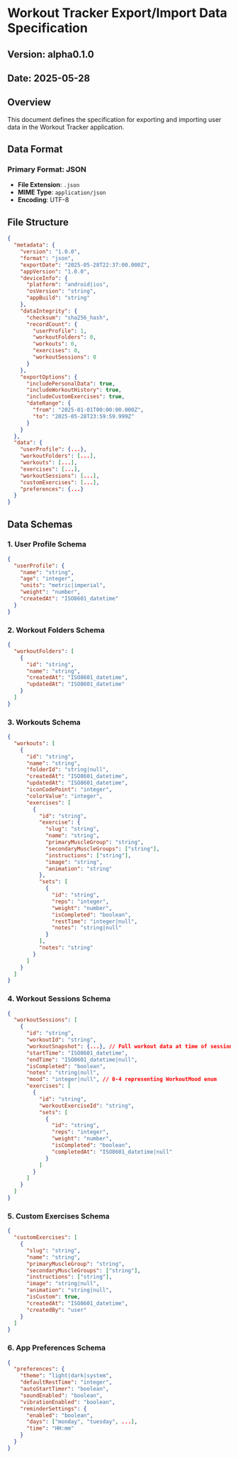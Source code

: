# Workout Tracker Export/Import Data Specification

## Version: alpha0.1.0
## Date: 2025-05-28

## Overview

This document defines the specification for exporting and importing user data in the Workout Tracker application.

## Data Format

### Primary Format: JSON
- **File Extension**: `.json`
- **MIME Type**: `application/json`
- **Encoding**: UTF-8

## File Structure

```json
{
  "metadata": {
    "version": "1.0.0",
    "format": "json",
    "exportDate": "2025-05-28T22:37:00.000Z",
    "appVersion": "1.0.0",
    "deviceInfo": {
      "platform": "android|ios",
      "osVersion": "string",
      "appBuild": "string"
    },
    "dataIntegrity": {
      "checksum": "sha256_hash",
      "recordCount": {
        "userProfile": 1,
        "workoutFolders": 0,
        "workouts": 0,
        "exercises": 0,
        "workoutSessions": 0
      }
    },
    "exportOptions": {
      "includePersonalData": true,
      "includeWorkoutHistory": true,
      "includeCustomExercises": true,
      "dateRange": {
        "from": "2025-01-01T00:00:00.000Z",
        "to": "2025-05-28T23:59:59.999Z"
      }
    }
  },
  "data": {
    "userProfile": {...},
    "workoutFolders": [...],
    "workouts": [...],
    "exercises": [...],
    "workoutSessions": [...],
    "customExercises": [...],
    "preferences": {...}
  }
}
```

## Data Schemas

### 1. User Profile Schema

```json
{
  "userProfile": {
    "name": "string",
    "age": "integer",
    "units": "metric|imperial",
    "weight": "number",
    "createdAt": "ISO8601_datetime"
  }
}
```

### 2. Workout Folders Schema

```json
{
  "workoutFolders": [
    {
      "id": "string",
      "name": "string",
      "createdAt": "ISO8601_datetime",
      "updatedAt": "ISO8601_datetime"
    }
  ]
}
```

### 3. Workouts Schema

```json
{
  "workouts": [
    {
      "id": "string",
      "name": "string",
      "folderId": "string|null",
      "createdAt": "ISO8601_datetime",
      "updatedAt": "ISO8601_datetime",
      "iconCodePoint": "integer",
      "colorValue": "integer",
      "exercises": [
        {
          "id": "string",
          "exercise": {
            "slug": "string",
            "name": "string",
            "primaryMuscleGroup": "string",
            "secondaryMuscleGroups": ["string"],
            "instructions": ["string"],
            "image": "string",
            "animation": "string"
          },
          "sets": [
            {
              "id": "string",
              "reps": "integer",
              "weight": "number",
              "isCompleted": "boolean",
              "restTime": "integer|null",
              "notes": "string|null"
            }
          ],
          "notes": "string"
        }
      ]
    }
  ]
}
```

### 4. Workout Sessions Schema

```json
{
  "workoutSessions": [
    {
      "id": "string",
      "workoutId": "string",
      "workoutSnapshot": {...}, // Full workout data at time of session
      "startTime": "ISO8601_datetime",
      "endTime": "ISO8601_datetime|null",
      "isCompleted": "boolean",
      "notes": "string|null",
      "mood": "integer|null", // 0-4 representing WorkoutMood enum
      "exercises": [
        {
          "id": "string",
          "workoutExerciseId": "string",
          "sets": [
            {
              "id": "string",
              "reps": "integer",
              "weight": "number",
              "isCompleted": "boolean",
              "completedAt": "ISO8601_datetime|null"
            }
          ]
        }
      ]
    }
  ]
}
```

### 5. Custom Exercises Schema

```json
{
  "customExercises": [
    {
      "slug": "string",
      "name": "string",
      "primaryMuscleGroup": "string",
      "secondaryMuscleGroups": ["string"],
      "instructions": ["string"],
      "image": "string|null",
      "animation": "string|null",
      "isCustom": true,
      "createdAt": "ISO8601_datetime",
      "createdBy": "user"
    }
  ]
}
```

### 6. App Preferences Schema

```json
{
  "preferences": {
    "theme": "light|dark|system",
    "defaultRestTime": "integer",
    "autoStartTimer": "boolean",
    "soundEnabled": "boolean",
    "vibrationEnabled": "boolean",
    "reminderSettings": {
      "enabled": "boolean",
      "days": ["monday", "tuesday", ...],
      "time": "HH:mm"
    }
  }
}
```
